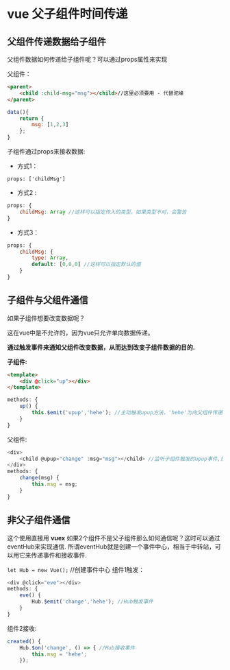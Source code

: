 
# vue 父子组件时间传递

## 父组件传递数据给子组件
父组件数据如何传递给子组件呢？可以通过props属性来实现

父组件：
```html
<parent>
    <child :child-msg="msg"></child>//这里必须要用 - 代替驼峰
</parent>
```
```js
data(){
    return {
        msg: [1,2,3]
    };
}
```


子组件通过props来接收数据:
- 方式1：

`props: ['childMsg']`

- 方式2 :
```js
props: {
    childMsg: Array //这样可以指定传入的类型，如果类型不对，会警告
}
```

- 方式3：

```js
props: {
    childMsg: {
        type: Array,
        default: [0,0,0] //这样可以指定默认的值
    }
}
```



## 子组件与父组件通信
 如果子组件想要改变数据呢？

 这在vue中是不允许的，因为vue只允许单向数据传递。

 **通过触发事件来通知父组件改变数据，从而达到改变子组件数据的目的.**

**子组件:**
```html
<template>
    <div @click="up"></div>
</template>
```

```js
methods: {
    up() {
        this.$emit('upup','hehe'); //主动触发upup方法，'hehe'为向父组件传递的数据
    }
}
```


父组件:
```js
<div>
    <child @upup="change" :msg="msg"></child> //监听子组件触发的upup事件,然后调用change方法
</div>
methods: {
    change(msg) {
        this.msg = msg;
    }
}
```

## 非父子组件通信

这个使用直接用 **vuex**
如果2个组件不是父子组件那么如何通信呢？这时可以通过eventHub来实现通信.
所谓eventHub就是创建一个事件中心，相当于中转站，可以用它来传递事件和接收事件.

`let Hub = new Vue();` //创建事件中心
组件1触发：
```js
<div @click="eve"></div>
methods: {
    eve() {
        Hub.$emit('change','hehe'); //Hub触发事件
    }
}

```

组件2接收:
```js
created() {
    Hub.$on('change', () => { //Hub接收事件
        this.msg = 'hehe';
    });
```



